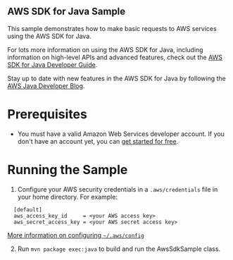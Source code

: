 AWS SDK for Java Sample
-----------------------

This sample demonstrates how to make basic requests to AWS services using the AWS SDK for Java.

For lots more information on using the AWS SDK for Java, including information on high-level APIs
and advanced features, check out the
[AWS SDK for Java Developer Guide](http://docs.aws.amazon.com/AWSSdkDocsJava/latest/DeveloperGuide/welcome.html).

Stay up to date with new features in the AWS SDK for Java by following the
[AWS Java Developer Blog](https://java.awsblog.com).

Prerequisites
=============

* You must have a valid Amazon Web Services developer account.  If you don't have an account yet, you can
      [get started for free](http://aws.amazon.com/free).
      
Running the Sample
==================

1. Configure your AWS security credentials in a `.aws/credentials` file in your home directory. For example:
  ```text
    [default]
    aws_access_key_id     = <your AWS access key>
    aws_secret_access_key = <your AWS secret access key>
  ```
  [More information on configuring `~/.aws/config`](http://docs.aws.amazon.com/cli/latest/userguide/cli-chap-getting-started.html)

2. Run `mvn package exec:java` to build and run the AwsSdkSample class.
